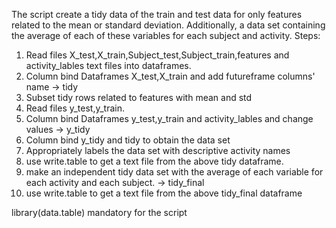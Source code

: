 The script create a tidy data of the train and test data for only features related to the mean or standard deviation. 
Additionally, a data set containing the average of each of these variables for each subject and activity.
Steps:
1. Read files X_test,X_train,Subject_test,Subject_train,features and activity_lables text files into dataframes.
2. Column bind Dataframes X_test,X_train and add futureframe columns' name -> tidy
3. Subset tidy rows related to features with mean and std
4. Read files y_test,y_train.
5. Column bind Dataframes y_test,y_train and activity_lables and change values -> y_tidy
6. Column bind y_tidy and tidy to obtain the data set
7. Appropriately labels the data set with descriptive activity names
8. use write.table to get a text file from the above tidy dataframe.
9. make an independent tidy data set with the average of each variable for each activity and each subject. -> tidy_final
10. use write.table to get a text file from the above tidy_final dataframe


library(data.table) mandatory for the script